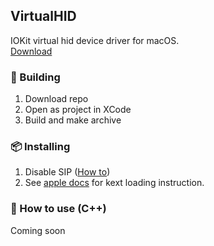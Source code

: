 ## VirtualHID
IOKit virtual hid device driver for macOS.
<br><a href="https://github.com/kotleni/VirtualHID-macOS/releases">Download</a>

### 🔨 Building
1. Download repo
2. Open as project in XCode
3. Build and make archive

### 📦 Installing
1. Disable SIP (<a href="https://developer.apple.com/documentation/security/disabling_and_enabling_system_integrity_protection">How to</a>)
2. See <a href="https://developer.apple.com/documentation/apple-silicon/installing-a-custom-kernel-extension">apple docs</a> for kext loading instruction.

### 📒 How to use (C++)
Coming soon
